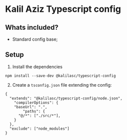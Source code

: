 # Kalil Aziz Typescript config

## Whats included?

- Standard config base;

## Setup

1. Install the dependencies
```
npm install --save-dev @kalilasc/typescript-config
```

2. Create a `tsconfig.json` file extending the config:
```
{
  "extends": "@kalilasc/typescript-config/node.json",
    "compilerOptions": {
    "baseUrl": ".",
		"paths": {
      "@/*": ["./src/*"],
    }
  },
  "exclude": ["node_modules"]
}
```

